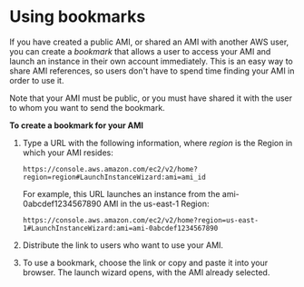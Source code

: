 # Using bookmarks<a name="using-bookmarks"></a>

If you have created a public AMI, or shared an AMI with another AWS user, you can create a *bookmark* that allows a user to access your AMI and launch an instance in their own account immediately\. This is an easy way to share AMI references, so users don't have to spend time finding your AMI in order to use it\.

Note that your AMI must be public, or you must have shared it with the user to whom you want to send the bookmark\.

**To create a bookmark for your AMI**

1. Type a URL with the following information, where *region* is the Region in which your AMI resides:

   ```
   https://console.aws.amazon.com/ec2/v2/home?region=region#LaunchInstanceWizard:ami=ami_id
   ```

   For example, this URL launches an instance from the ami\-0abcdef1234567890 AMI in the us\-east\-1 Region:

   ```
   https://console.aws.amazon.com/ec2/v2/home?region=us-east-1#LaunchInstanceWizard:ami=ami-0abcdef1234567890
   ```

1. Distribute the link to users who want to use your AMI\.

1. To use a bookmark, choose the link or copy and paste it into your browser\. The launch wizard opens, with the AMI already selected\.